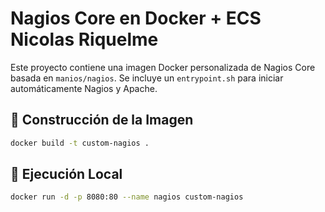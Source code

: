 # Nagios Core en Docker + ECS Nicolas Riquelme

Este proyecto contiene una imagen Docker personalizada de Nagios Core basada en `manios/nagios`. 
Se incluye un `entrypoint.sh` para iniciar automáticamente Nagios y Apache.

## 🚀 Construcción de la Imagen

```bash
docker build -t custom-nagios .
```

## 🚀 Ejecución Local

```bash
docker run -d -p 8080:80 --name nagios custom-nagios
```
